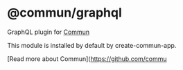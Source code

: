# @commun/graphql

GraphQL plugin for [Commun](https://github.com/commundev/commun)

This module is installed by default by create-commun-app.

[Read more about Commun](https://github.com/commu

